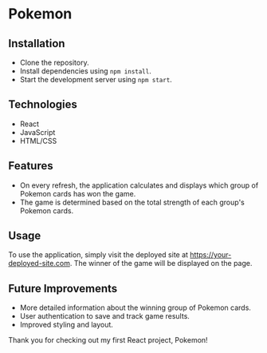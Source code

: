 <h1>Pokemon</h1>

<h2>Installation</h2>
<ul>
  <li>Clone the repository.</li>
  <li>Install dependencies using <code>npm install</code>.</li>
  <li>Start the development server using <code>npm start</code>.</li>
</ul>

<h2>Technologies</h2>
<ul>
  <li>React</li>
  <li>JavaScript</li>
  <li>HTML/CSS</li>
</ul>

<h2>Features</h2>
<ul>
  <li>On every refresh, the application calculates and displays which group of Pokemon cards has won the game.</li>
  <li>The game is determined based on the total strength of each group's Pokemon cards.</li>
</ul>

<h2>Usage</h2>
<p>To use the application, simply visit the deployed site at <a href="https://your-deployed-site.com">https://your-deployed-site.com</a>. The winner of the game will be displayed on the page.</p>

<h2>Future Improvements</h2>
<ul>
  <li>More detailed information about the winning group of Pokemon cards.</li>
  <li>User authentication to save and track game results.</li>
  <li>Improved styling and layout.</li>
</ul>

<p>Thank you for checking out my first React project, Pokemon!</p>
